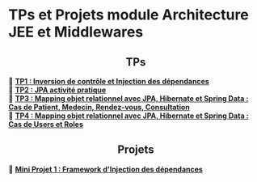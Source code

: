 
# TPs et Projets module Architecture JEE et Middlewares

<h2 align="center">TPs</h2>

📁 [<b>TP1 : Inversion de contrôle et Injection des dépendances</b>](https://github.com/m0hamedAit/mohamed-aitihie-JEE/tree/main/TPs/TP1)<br/>
📁 [<b>TP2 : JPA activité pratique</b>](https://github.com/m0hamedAit/mohamed-aitihie-JEE/tree/main/TPs/TP2)<br/>
📁 [<b>TP3 : Mapping objet relationnel avec JPA, Hibernate et Spring Data : Cas  de Patient, Medecin, Rendez-vous, Consultation</b>](https://github.com/m0hamedAit/mohamed-aitihie-JEE/tree/main/TPs/TP3)<br/>
📁 [<b>TP4 :  Mapping objet relationnel avec JPA, Hibernate et Spring Data : Cas de Users et Roles</b>](https://github.com/m0hamedAit/mohamed-aitihie-JEE/tree/main/TPs/TP4)<br/>



<h2 align="center">Projets</h2>

📁 [<b>Mini Projet 1 : Framework d'Injection des dépendances</b>](https://github.com/m0hamedAit/mohamed-aitihie-JEE/tree/main/Projets/mProjet1_framework)